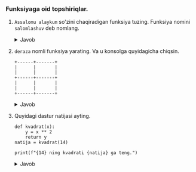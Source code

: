 ### Funksiyaga oid topshiriqlar.

1. `Assalomu alaykum` so'zini chaqiradigan funksiya tuzing.
Funksiya nomini `salomlashuv` deb nomlang.
   
   <details><summary>Javob</summary>

     ```python
     def salomlashuv():
    print("Assalomu alaykum")

    salomlashuv()
     ```
    </details>
   
2. `deraza` nomli funksiya yarating. Va u konsolga quyidagicha chiqsin.
   
   ```shell
   +------+-------+
   |      |       |
   |      |       |
   +------+-------+
   |      |       |
   |      |       |
   +------+-------+
   ```
   <details><summary>Javob</summary>

     ```python
      def funksiya1():
          print('+------+-------+')
      
      def funksiya2():
          print('|      |       |')
      
      def deraza():
          funksiya1()
          funksiya2()
          funksiya2()
          funksiya1()
          funksiya2()
          funksiya2()
          funksiya1()
      
      deraza()
     ```
    </details>
   
3. Quyidagi dastur natijasi ayting.
   ```shell
   def kvadrat(x):
       y = x ** 2
       return y
   natija = kvadrat(14)
   
   print(f"{14} ning kvadrati {natija} ga teng.")
   ```

   <details><summary>Javob</summary>

     ```python
     14 ning kvadrati 196 ga teng.
     ```
    </details>

